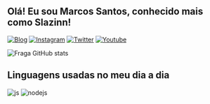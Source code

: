 ## Olá! Eu sou Marcos Santos, conhecido mais como Slazinn!

[![Blog](https://img.shields.io/badge/WhatsApp-25D366?style=for-the-badge&logo=whatsapp&logoColor=white)](https://wa.me/551166491483)
[![Instagram](https://img.shields.io/badge/Instagram-E4405F?style=for-the-badge&logo=instagram&logoColor=white)](https://instagram.com/sla_slazinn)
[![Twitter](https://img.shields.io/badge/Twitter-1DA1F2?style=for-the-badge&logo=twitter&logoColor=white)](https://twitter.com/slaziin)
[![Youtube](https://img.shields.io/badge/YouTube-FF0000?style=for-the-badge&logo=youtube&logoColor=white)](https://m.youtube.com/channel/UCzgVI-USrxFe9azve69NATw)

![Fraga GitHub stats](https://github-readme-stats.vercel.app/api?username=slazinn&show_icons=true&theme=dracula&count_private=true)


## Linguagens usadas no meu dia a dia

<div style="display: inline_block">
  <img align="center" alt="js" src="https://img.shields.io/badge/JavaScript-F7DF1E?style=for-the-badge&logo=javascript&logoColor=black" />
  <img align="center" alt="nodejs" src="https://img.shields.io/badge/Node.js-43853D?style=for-the-badge&logo=node.js&logoColor=white" />
</div><br/>


